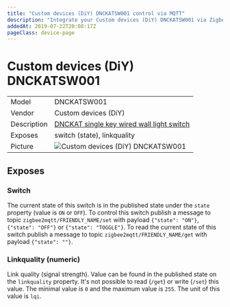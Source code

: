 ```yaml
---
title: "Custom devices (DiY) DNCKATSW001 control via MQTT"
description: "Integrate your Custom devices (DiY) DNCKATSW001 via Zigbee2MQTT with whatever smart home infrastructure you are using without the vendors bridge or gateway."
addedAt: 2019-07-22T20:08:17Z
pageClass: device-page
---
```


<!-- !!!! -->
<!-- ATTENTION: This file is auto-generated through docgen! -->
<!-- You can only edit the "Notes"-Section between the two comment lines "Notes BEGIN" and "Notes END". -->
<!-- Do not use h1 or h2 heading within "## Notes"-Section. -->
<!-- !!!! -->

# Custom devices (DiY) DNCKATSW001

|     |     |
|-----|-----|
| Model | DNCKATSW001  |
| Vendor  | Custom devices (DiY)  |
| Description | [DNCKAT single key wired wall light switch](https://github.com/dzungpv/dnckatsw00x/) |
| Exposes | switch (state), linkquality |
| Picture | ![Custom devices (DiY) DNCKATSW001](https://www.zigbee2mqtt.io/images/devices/DNCKATSW001.jpg) |


<!-- Notes BEGIN: You can edit here. Add "## Notes" headline if not already present. -->


<!-- Notes END: Do not edit below this line -->



## Exposes

### Switch 
The current state of this switch is in the published state under the `state` property (value is `ON` or `OFF`).
To control this switch publish a message to topic `zigbee2mqtt/FRIENDLY_NAME/set` with payload `{"state": "ON"}`, `{"state": "OFF"}` or `{"state": "TOGGLE"}`.
To read the current state of this switch publish a message to topic `zigbee2mqtt/FRIENDLY_NAME/get` with payload `{"state": ""}`.

### Linkquality (numeric)
Link quality (signal strength).
Value can be found in the published state on the `linkquality` property.
It's not possible to read (`/get`) or write (`/set`) this value.
The minimal value is `0` and the maximum value is `255`.
The unit of this value is `lqi`.

